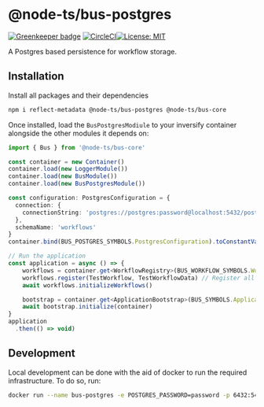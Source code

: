 # @node-ts/bus-postgres

[![Greenkeeper badge](https://badges.greenkeeper.io/node-ts/bus.svg)](https://greenkeeper.io/)
[![CircleCI](https://circleci.com/gh/node-ts/bus/tree/master.svg?style=svg)](https://circleci.com/gh/node-ts/bus/tree/master)[![License: MIT](https://img.shields.io/badge/License-MIT-green.svg)](https://opensource.org/licenses/MIT)

A Postgres based persistence for workflow storage.

## Installation

Install all packages and their dependencies

```bash
npm i reflect-metadata @node-ts/bus-postgres @node-ts/bus-core
```

Once installed, load the `BusPostgresModiule` to your inversify container alongside the other modules it depends on:

```typescript
import { Bus } from '@node-ts/bus-core'

const container = new Container()
container.load(new LoggerModule())
container.load(new BusModule())
container.load(new BusPostgresModule())

const configuration: PostgresConfiguration = {
  connection: {
    connectionString: 'postgres://postgres:password@localhost:5432/postgres'
  },
  schemaName: 'workflows'
}
container.bind(BUS_POSTGRES_SYMBOLS.PostgresConfiguration).toConstantValue(configuration)

// Run the application
const application = async () => {
    workflows = container.get<WorkflowRegistry>(BUS_WORKFLOW_SYMBOLS.WorkflowRegistry)
    workflows.register(TestWorkflow, TestWorkflowData) // Register all workflows here
    await workflows.initializeWorkflows()

    bootstrap = container.get<ApplicationBootstrap>(BUS_SYMBOLS.ApplicationBootstrap)
    await bootstrap.initialize(container)
}
application
  .then(() => void)
```

## Development

Local development can be done with the aid of docker to run the required infrastructure. To do so, run:

```bash
docker run --name bus-postgres -e POSTGRES_PASSWORD=password -p 6432:5432 -d postgres
```
